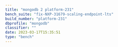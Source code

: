 ```yaml
---
title: "mongodb 2 platform-231"
bench_suite: "fix-NXP-31679-scaling-endpoint-lts"
build_number: "platform-231"
dbprofile: "mongodb"
classifier: ""
date: 2023-03-17T15:35:51
type: "bench"
---
```

